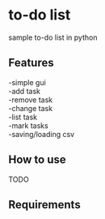 # to-do list
sample to-do list in python

## Features
-simple gui  
-add task  
-remove task  
-change task  
-list task  
-mark tasks  
-saving/loading csv  

## How to use
TODO

## Requirements

